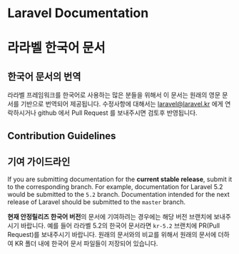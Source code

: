 # Laravel Documentation
# 라라벨 한국어 문서

## 한국어 문서의 번역

라라벨 프레임워크를 한국어로 사용하는 많은 분들을 위해서 이 문서는 원래의 영문 문서를 기반으로 번역되어 제공됩니다. 수정사항에 대해서는 laravel@laravel.kr 에게 연락하시거나 github 에서 Pull Request 를 보내주시면 검토후 반영됩니다. 

## Contribution Guidelines
## 기여 가이드라인

If you are submitting documentation for the **current stable release**, submit it to the corresponding branch. For example, documentation for Laravel 5.2 would be submitted to the `5.2` branch. Documentation intended for the next release of Laravel should be submitted to the `master` branch.

**현재 안정릴리즈 한국어 버전**의 문서에 기여하려는 경우에는 해당 버전 브랜치에 보내주시기 바랍니다. 예를 들어 라라벨 5.2의 한국어 문서라면 `kr-5.2` 브랜치에 PR(Pull Request)를 보내주시기 바랍니다. 원래의 문서와의 비교를 위해서 원래의 문서에 더하여 KR 폴더 내에 한국어 문서 파일들이 저장되어 있습니다. 
